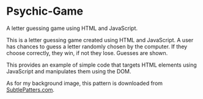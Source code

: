 # Psychic-Game
A letter guessing game using HTML and JavaScript. 

This is a letter guessing game created using HTML and JavaScript. A user has chances to guess a letter randomly chosen by the computer. If they choose correctly, they win, if not they lose. Guesses are shown.

This provides an example of simple code that targets HTML elements using JavaScript and manipulates them using the DOM.

As for my background image, this pattern is downloaded from [SubtlePatters.com](www.subtlepatterns.com).
